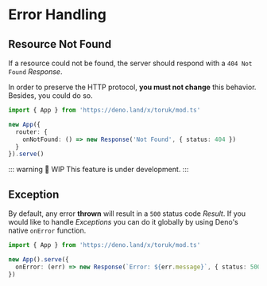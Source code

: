 # Error Handling

## Resource Not Found

If a resource could not be found, the server should respond with a `404 Not Found` *Response*.

In order to preserve the HTTP protocol, **you must not change** this behavior. Besides, you could do so.

```ts
import { App } from 'https://deno.land/x/toruk/mod.ts'

new App({
  router: {
    onNotFound: () => new Response('Not Found', { status: 404 })
  }
}).serve()
```

::: warning 🚧 WIP
This feature is under development.
:::

## Exception

By default, any error **thrown** will result in a `500` status code *Result*. If you would like to handle *Exceptions* you can do it globally by using Deno's native `onError` function.

```ts
import { App } from 'https://deno.land/x/toruk/mod.ts'

new App().serve({
  onError: (err) => new Response(`Error: ${err.message}`, { status: 500 })
})
```
